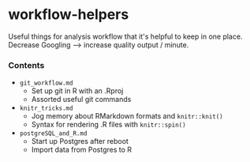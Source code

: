 # workflow-helpers

Useful things for analysis workflow that it's helpful to keep in one place.  
Decrease Googling --> increase quality output / minute.


### Contents

* `git_workflow.md`
	* Set up git in R with an .Rproj 
	* Assorted useful git commands
* `knitr_tricks.md`
	* Jog memory about RMarkdown formats and `knitr::knit()`
	* Syntax for rendering .R files with `knitr::spin()`
* `postgreSQL_and_R.md`
	* Start up Postgres after reboot
	* Import data from Postgres to R